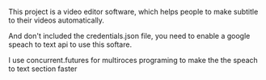 This project is a video editor software, which helps people to make subtitle to their videos automatically.

And don't included the credentials.json file, you need to enable a google speach to text api to use this softare.

I use concurrent.futures for multiroces programing to make the the speach to text section faster

